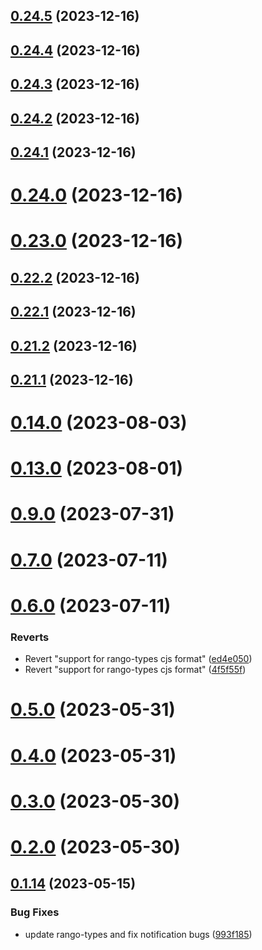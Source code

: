 ## [0.24.5](https://github.com/yeager-eren/rango-client/compare/provider-metamask@0.24.4...provider-metamask@0.24.5) (2023-12-16)



## [0.24.4](https://github.com/yeager-eren/rango-client/compare/provider-metamask@0.24.3...provider-metamask@0.24.4) (2023-12-16)



## [0.24.3](https://github.com/yeager-eren/rango-client/compare/provider-metamask@0.24.2...provider-metamask@0.24.3) (2023-12-16)



## [0.24.2](https://github.com/yeager-eren/rango-client/compare/provider-metamask@0.24.1...provider-metamask@0.24.2) (2023-12-16)



## [0.24.1](https://github.com/yeager-eren/rango-client/compare/provider-metamask@0.24.0...provider-metamask@0.24.1) (2023-12-16)



# [0.24.0](https://github.com/yeager-eren/rango-client/compare/provider-metamask@0.23.0...provider-metamask@0.24.0) (2023-12-16)



# [0.23.0](https://github.com/yeager-eren/rango-client/compare/provider-metamask@0.22.2...provider-metamask@0.23.0) (2023-12-16)



## [0.22.2](https://github.com/yeager-eren/rango-client/compare/provider-metamask@0.22.1...provider-metamask@0.22.2) (2023-12-16)



## [0.22.1](https://github.com/yeager-eren/rango-client/compare/provider-metamask@0.21.2...provider-metamask@0.22.1) (2023-12-16)



## [0.21.2](https://github.com/yeager-eren/rango-client/compare/provider-metamask@0.21.1-next.69...provider-metamask@0.21.2) (2023-12-16)



## [0.21.1](https://github.com/yeager-eren/rango-client/compare/provider-metamask@0.22.0...provider-metamask@0.21.1) (2023-12-16)



# [0.14.0](https://github.com/rango-exchange/rango-client/compare/provider-metamask@0.13.0...provider-metamask@0.14.0) (2023-08-03)



# [0.13.0](https://github.com/rango-exchange/rango-client/compare/provider-metamask@0.12.0...provider-metamask@0.13.0) (2023-08-01)



# [0.9.0](https://github.com/rango-exchange/rango-client/compare/provider-metamask@0.8.0...provider-metamask@0.9.0) (2023-07-31)



# [0.7.0](https://github.com/rango-exchange/rango-client/compare/provider-metamask@0.6.0...provider-metamask@0.7.0) (2023-07-11)



# [0.6.0](https://github.com/rango-exchange/rango-client/compare/provider-metamask@0.5.0...provider-metamask@0.6.0) (2023-07-11)


### Reverts

* Revert "support for rango-types cjs format" ([ed4e050](https://github.com/rango-exchange/rango-client/commit/ed4e050bfc0dcde7aeffa6b0d73b02080a5721eb))
* Revert "support for rango-types cjs format" ([4f5f55f](https://github.com/rango-exchange/rango-client/commit/4f5f55f96e8daa329588b932b19c291c30f339c4))



# [0.5.0](https://github.com/rango-exchange/rango-client/compare/provider-metamask@0.4.0...provider-metamask@0.5.0) (2023-05-31)



# [0.4.0](https://github.com/rango-exchange/rango-client/compare/provider-metamask@0.3.0...provider-metamask@0.4.0) (2023-05-31)



# [0.3.0](https://github.com/rango-exchange/rango-client/compare/provider-metamask@0.2.0...provider-metamask@0.3.0) (2023-05-30)



# [0.2.0](https://github.com/rango-exchange/rango-client/compare/provider-metamask@0.1.15...provider-metamask@0.2.0) (2023-05-30)



## [0.1.14](https://github.com/rango-exchange/rango-client/compare/provider-metamask@0.1.13...provider-metamask@0.1.14) (2023-05-15)


### Bug Fixes

* update rango-types and fix notification bugs ([993f185](https://github.com/rango-exchange/rango-client/commit/993f185e0b8c5e5e15a2c65ba2d85d1f9c8daa90))




